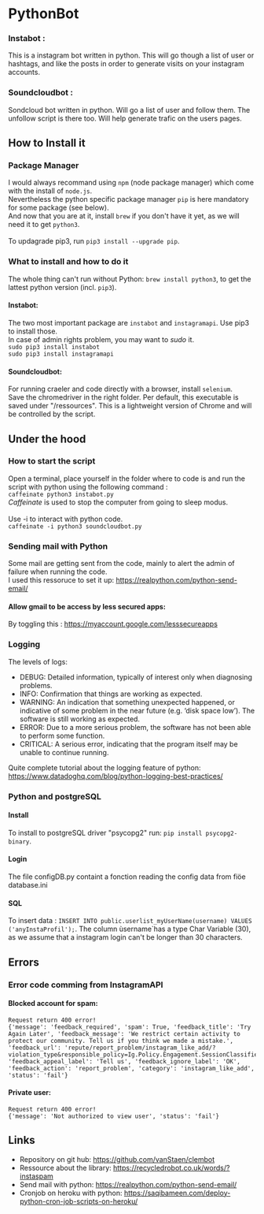 # PythonBot

### Instabot :

This is a instagram bot written in python. This will go though a list of user or hashtags, and like the posts in order to generate visits on your instagram accounts.

### Soundcloudbot :

Sondcloud bot written in python. Will go a list of user and follow them. The unfollow script is there too. Will help generate trafic on the users pages.

## How to Install it

### Package Manager

I would always recommand using `npm` (node package manager) which come with the install of `node.js`.</br>
Nevertheless the python specific package manager `pip` is here mandatory for some package (see below).</br>
And now that you are at it, install `brew` if you don't have it yet, as we will need it to get `python3`. </br>
</br>
To updagrade pip3, run `pip3 install --upgrade pip`.

### What to install and how to do it

The whole thing can't run without Python: `brew install python3`, to get the lattest python version (incl. `pip3`).</br>

#### Instabot:

The two most important package are `instabot` and `instagramapi`. Use pip3 to install those. </br>
In case of admin rights problem, you may want to _sudo_ it.</br>
`sudo pip3 install instabot` </br>
`sudo pip3 install instagramapi` </br>

#### Soundcloudbot:

For running craeler and code directly with a browser, install `selenium`.</br>
Save the chromedriver in the right folder. Per default, this executable is saved under "/ressources". This is a lightweight version of Chrome and will be controlled by the script.

## Under the hood

### How to start the script
Open a terminal, place yourself in the folder where to code is and run the script with python using the following command : </br>
`caffeinate python3 instabot.py` </br>
_Caffeinate_ is used to stop the computer from going to sleep modus. </br>
</br>
Use -i to interact with python code. </br>
`caffeinate -i python3 soundcloudbot.py` </br>

### Sending mail with Python
Some mail are getting sent from the code, mainly to alert the admin of failure when running the code. </br>
I used this ressoruce to set it up: https://realpython.com/python-send-email/

#### Allow gmail to be access by less secured apps:
By toggling this : https://myaccount.google.com/lesssecureapps

### Logging
The levels of logs:
- DEBUG: Detailed information, typically of interest only when diagnosing problems.
- INFO: Confirmation that things are working as expected.
- WARNING: An indication that something unexpected happened, or indicative of some problem in the near future (e.g. ‘disk space low’). The software is still working as expected.
- ERROR: Due to a more serious problem, the software has not been able to perform some function.
- CRITICAL: A serious error, indicating that the program itself may be unable to continue running.

Quite complete tutorial about the logging feature of python: https://www.datadoghq.com/blog/python-logging-best-practices/ 


### Python and postgreSQL

#### Install
To install to postgreSQL driver "psycopg2" run: `pip install psycopg2-binary`.

#### Login
The file configDB.py containt a fonction reading the config data from fiöe database.ini

#### SQL 
To insert data : `INSERT INTO public.userlist_myUserName(username) VALUES ('anyInstaProfil');`.
The column ùsername`has a type Char Variable (30), as we assume that a instagram login can't be longer than 30 characters. 


## Errors

### Error code comming from InstagramAPI

#### Blocked account for spam:
```
Request return 400 error!
{'message': 'feedback_required', 'spam': True, 'feedback_title': 'Try Again Later', 'feedback_message': 'We restrict certain activity to protect our community. Tell us if you think we made a mistake.', 'feedback_url': 'repute/report_problem/instagram_like_add/?violation_type&responsible_policy=Ig.Policy.Engagement.SessionClassifier.SessionClassifierRunPrediction', 'feedback_appeal_label': 'Tell us', 'feedback_ignore_label': 'OK', 'feedback_action': 'report_problem', 'category': 'instagram_like_add', 'status': 'fail'} 
```

#### Private user:
```
Request return 400 error! 
{'message': 'Not authorized to view user', 'status': 'fail'}
```

## Links

- Repository on git hub: https://github.com/vanStaen/clembot
- Ressource about the library: https://recycledrobot.co.uk/words/?instaspam
- Send mail with python: https://realpython.com/python-send-email/
- Cronjob on heroku with python: https://saqibameen.com/deploy-python-cron-job-scripts-on-heroku/